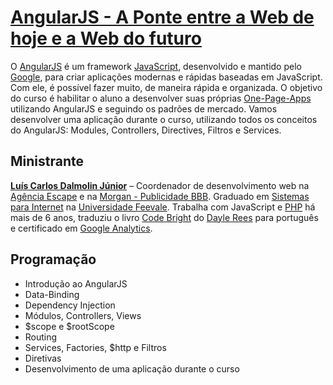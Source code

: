 # [AngularJS - A Ponte entre a Web de hoje e a Web do futuro](https://www.feevale.br/ensino/cursos-e-eventos/angularjs-a-ponte-entre-a-web-de-hoje-e-a-web-do-futuro)

O [AngularJS](https://angularjs.org/) é um framework [JavaScript](https://developer.mozilla.org/en-US/docs/Web/JavaScript), desenvolvido e mantido pelo [Google](https://www.google.com.br/), para criar aplicações modernas e rápidas baseadas em JavaScript. Com ele, é possível fazer muito, de maneira rápida e organizada. O objetivo do curso é habilitar o aluno a desenvolver suas próprias [One-Page-Apps](http://en.wikipedia.org/wiki/Single-page_application) utilizando AngularJS e seguindo os padrões de mercado. Vamos desenvolver uma aplicação durante o curso, utilizando todos os conceitos do AngularJS: Modules, Controllers, Directives, Filtros e Services.

## Ministrante

**[Luís Carlos Dalmolin Júnior](https://github.com/luisdalmolin)** – Coordenador de desenvolvimento web na [Agência Escape](http://www.escape.ppg.br/) e na [Morgan - Publicidade BBB](http://publicidadebbb.com.br/). Graduado em [Sistemas para Internet](https://www.feevale.br/ensino/graduacao/sistemas-para-internet) na [Universidade Feevale](https://www.feevale.br/). Trabalha com JavaScript e [PHP](http://php.net/) há mais de 6 anos, traduziu o livro [Code Bright](https://leanpub.com/codebright-ptbr) do [Dayle Rees](http://daylerees.com/) para português e certificado em [Google Analytics](http://www.google.com/analytics/).

## Programação

- Introdução ao AngularJS
- Data-Binding
- Dependency Injection
- Módulos, Controllers, Views
- $scope e $rootScope
- Routing
- Services, Factories, $http e Filtros
- Diretivas
- Desenvolvimento de uma aplicação durante o curso
